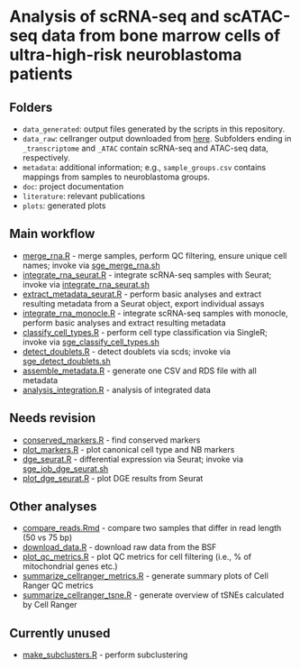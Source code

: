 # Analysis of scRNA-seq and scATAC-seq data from bone marrow cells of ultra-high-risk neuroblastoma patients

## Folders

* `data_generated`: output files generated by the scripts in this repository.
* `data_raw`: cellranger output downloaded from [here](https://biomedical-sequencing.at/projects/BSA_0407_STM_Neuroblastoma_2ba0210fb73d412397728e8a97a3e423). Subfolders ending in `_transcriptome` and `_ATAC` contain scRNA-seq and ATAC-seq data, respectively.
* `metadata`: additional information; e.g., `sample_groups.csv` contains mappings from samples to neuroblastoma groups.
* `doc`: project documentation
* `literature`: relevant publications
* `plots`: generated plots



## Main workflow

* [merge_rna.R](merge_rna.R) -
  merge samples, perform QC filtering, ensure unique cell names;
  invoke via [sge_merge_rna.sh](sge_merge_rna.sh)
* [integrate_rna_seurat.R](integrate_rna_seurat.R) -
  integrate scRNA-seq samples with Seurat; 
  invoke via [integrate_rna_seurat.sh](sge_integrate_rna_seurat.sh)
* [extract_metadata_seurat.R](extract_metadata_seurat.R) -
  perform basic analyses and extract resulting metadata from a Seurat object,
  export individual assays
* [integrate_rna_monocle.R](integrate_rna_monocle.R) -
  integrate scRNA-seq samples with monocle, perform basic analyses and extract
  resulting metadata
* [classify_cell_types.R](classify_cell_types.R) -
  perform cell type classification via SingleR;
  invoke via [sge_classify_cell_types.sh](sge_classify_cell_types.sh)
* [detect_doublets.R](detect_doublets.R) -
  detect doublets via scds;
  invoke via [sge_detect_doublets.sh](sge_job_doublet.sh)
* [assemble_metadata.R](assemble_metadata.R) -
  generate one CSV and RDS file with all metadata
* [analysis_integration.R](analysis_integration.R) -
  analysis of integrated data
  
## Needs revision

* [conserved_markers.R](conserved_markers.R) -
  find conserved markers
* [plot_markers.R](plot_markers.R) -
  plot canonical cell type and NB markers
* [dge_seurat.R](dge_seurat.R) -
  differential expression via Seurat;
  invoke via [sge_job_dge_seurat.sh](sge_job_de_seurat.sh)
* [plot_dge_seurat.R](plot_dge_seurat.R) -
  plot DGE results from Seurat



## Other analyses

* [compare_reads.Rmd](compare_reads.Rmd) -
  compare two samples that differ in read length (50 vs 75 bp)
* [download_data.R](download_data.R) -
  download raw data from the BSF
* [plot_qc_metrics.R](plot_qc_metrics.R) -
  plot QC metrics for cell filtering (i.e., % of mitochondrial genes etc.)
* [summarize_cellranger_metrics.R](summarize_cellranger_metrics.R) -
  generate summary plots of Cell Ranger QC metrics
* [summarize_cellranger_tsne.R](summarize_cellranger_tsne.R) -
  generate overview of tSNEs calculated by Cell Ranger


## Currently unused

* [make_subclusters.R](make_subclusters.R) -
  perform subclustering